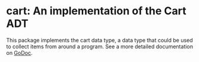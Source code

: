 # cart: An implementation of the Cart ADT
This package implements the cart data type, a data type that could be used to collect items from around a program. See a more detailed documentation on [GoDoc](https://godoc.org/github.com/qamarian-dtp/cart).
